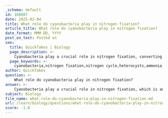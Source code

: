 ```yaml
---
_schema: default
id: 168687
date: 2025-02-04
title: What role do cyanobacteria play in nitrogen fixation?
article_title: What role do cyanobacteria play in nitrogen fixation?
date_format: MMM DD, YYYY
post_on_text: Posted on
seo:
  title: QuickTakes | Biology
  page_description: >-
    Cyanobacteria play a crucial role in nitrogen fixation, converting atmospheric nitrogen into ammonia, enriching ecosystems, and supporting plant growth.
  page_keywords: >-
    cyanobacteria,nitrogen fixation,nitrogen cycle,heterocysts,ammonia,symbiotic relationships,ecological importance,photosynthesis,Anabaena,primary producers,soil enrichment
author: QuickTakes
question: >-
    What role do cyanobacteria play in nitrogen fixation?
answer: >-
    Cyanobacteria play a crucial role in nitrogen fixation, which is an essential process for converting atmospheric nitrogen (N₂) into a form that can be utilized by living organisms, particularly plants. This process is vital because nitrogen is a key component of amino acids, nucleic acids, and other important biological molecules.\n\nHere are the key points regarding the role of cyanobacteria in nitrogen fixation:\n\n1. **Nitrogen Fixation Mechanism**: Certain cyanobacteria possess specialized cells known as heterocysts. These cells are adapted for nitrogen fixation and provide an anaerobic environment necessary for the enzyme nitrogenase to function, which is responsible for converting atmospheric nitrogen into ammonia (NH₃) or related compounds. This ammonia can then be assimilated into organic molecules, such as amino acids.\n\n2. **Ecological Importance**: By fixing nitrogen, cyanobacteria contribute significantly to the nitrogen cycle, enriching the soil and water with bioavailable nitrogen. This process supports the growth of plants and other organisms that rely on nitrogen for their metabolic processes. In aquatic ecosystems, cyanobacteria are often primary producers, forming the base of the food web and contributing to oxygen production through photosynthesis.\n\n3. **Survival and Adaptation**: Some cyanobacteria can produce spores called akinetes, which are resistant to desiccation. This adaptation allows them to survive unfavorable environmental conditions, ensuring that they can continue to contribute to nitrogen fixation when conditions improve.\n\n4. **Examples**: A well-known example of nitrogen-fixing cyanobacteria is the genus *Anabaena*, which is commonly found in freshwater environments. These organisms can form symbiotic relationships with certain plants, such as water ferns, enhancing the nitrogen availability in their habitats.\n\nIn summary, cyanobacteria are vital players in the nitrogen cycle, facilitating the conversion of atmospheric nitrogen into forms that are essential for life, thereby supporting both terrestrial and aquatic ecosystems.
subject: Biology
file_name: what-role-do-cyanobacteria-play-in-nitrogen-fixation.md
url: /learn/biology/questions/what-role-do-cyanobacteria-play-in-nitrogen-fixation
score: -1.0
---
```


&nbsp;
